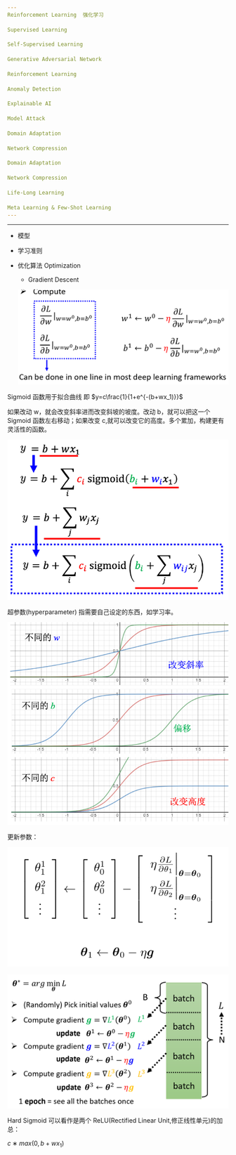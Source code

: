 ```yaml
---
Reinforcement Learning  强化学习

Supervised Learning

Self-Supervised Learning

Generative Adversarial Network

Reinforcement Learning

Anomaly Detection 

Explainable AI

Model Attack

Domain Adaptation

Network Compression

Domain Adaptation

Network Compression

Life-Long Learning

Meta Learning & Few-Shot Learning
---
```


---

- 模型

- 学习准则

- 优化算法 Optimization

  - Gradient Descent  

  ![image-20231107220429033](static/image-20231107220429033.png)





Sigmoid 函数用于拟合曲线  即 $y=c\frac{1}{1+e^{-(b+wx_1)}}$

如果改动 w，就会改变斜率进而改变斜坡的坡度。改动 b，就可以把这一个 Sigmoid 函数左右移动；如果改变 c,就可以改变它的高度。多个累加，构建更有灵活性的函数。

![image-20231107222632049](static/image-20231107222632049.png)



超参数(hyperparameter) 指需要自己设定的东西，如学习率。

![image-20231115133700659](static/image-20231115133700659.png)



更新参数：

![image-20231115135909224](static/image-20231115135909224.png)

![image-20231115140142889](static/image-20231115140142889.png)



Hard Sigmoid 可以看作是两个 ReLU(Rectified Linear Unit,修正线性单元)的加总：

$c ∗ max(0, b + wx_1 )$

 
